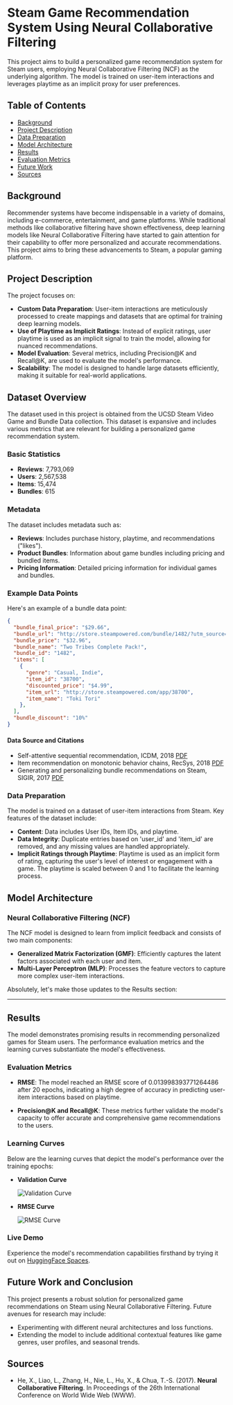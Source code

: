 # Steam Game Recommendation System Using Neural Collaborative Filtering

This project aims to build a personalized game recommendation system for Steam users, employing Neural Collaborative Filtering (NCF) as the underlying algorithm. The model is trained on user-item interactions and leverages playtime as an implicit proxy for user preferences.

## Table of Contents

- [Background](#background)
- [Project Description](#project-description)
- [Data Preparation](#data-preparation)
- [Model Architecture](#model-architecture)
- [Results](#results)
- [Evaluation Metrics](#evaluation-metrics)
- [Future Work](#future-work)
- [Sources](#sources)

## Background

Recommender systems have become indispensable in a variety of domains, including e-commerce, entertainment, and game platforms. While traditional methods like collaborative filtering have shown effectiveness, deep learning models like Neural Collaborative Filtering have started to gain attention for their capability to offer more personalized and accurate recommendations. This project aims to bring these advancements to Steam, a popular gaming platform.

## Project Description

The project focuses on:

- **Custom Data Preparation**: User-item interactions are meticulously processed to create mappings and datasets that are optimal for training deep learning models.
- **Use of Playtime as Implicit Ratings**: Instead of explicit ratings, user playtime is used as an implicit signal to train the model, allowing for nuanced recommendations.
- **Model Evaluation**: Several metrics, including Precision@K and Recall@K, are used to evaluate the model's performance.
- **Scalability**: The model is designed to handle large datasets efficiently, making it suitable for real-world applications.


## Dataset Overview

The dataset used in this project is obtained from the UCSD Steam Video Game and Bundle Data collection. This dataset is expansive and includes various metrics that are relevant for building a personalized game recommendation system.

### Basic Statistics

- **Reviews**: 7,793,069
- **Users**: 2,567,538
- **Items**: 15,474
- **Bundles**: 615

### Metadata

The dataset includes metadata such as:

- **Reviews**: Includes purchase history, playtime, and recommendations ("likes").
- **Product Bundles**: Information about game bundles including pricing and bundled items.
- **Pricing Information**: Detailed pricing information for individual games and bundles.

### Example Data Points

Here's an example of a bundle data point:

```json
{
  "bundle_final_price": "$29.66",
  "bundle_url": "http://store.steampowered.com/bundle/1482/?utm_source=SteamDB...",
  "bundle_price": "$32.96",
  "bundle_name": "Two Tribes Complete Pack!",
  "bundle_id": "1482",
  "items": [
    {
      "genre": "Casual, Indie",
      "item_id": "38700",
      "discounted_price": "$4.99",
      "item_url": "http://store.steampowered.com/app/38700",
      "item_name": "Toki Tori"
    },
  ],
  "bundle_discount": "10%"
}
```

#### Data Source and Citations


- Self-attentive sequential recommendation, ICDM, 2018 [PDF](#)
- Item recommendation on monotonic behavior chains, RecSys, 2018 [PDF](#)
- Generating and personalizing bundle recommendations on Steam, SIGIR, 2017 [PDF](#)



### Data Preparation

The model is trained on a dataset of user-item interactions from Steam. Key features of the dataset include:

- **Content**: Data includes User IDs, Item IDs, and playtime.
- **Data Integrity**: Duplicate entries based on 'user_id' and 'item_id' are removed, and any missing values are handled appropriately.
- **Implicit Ratings through Playtime**: Playtime is used as an implicit form of rating, capturing the user's level of interest or engagement with a game. The playtime is scaled between 0 and 1 to facilitate the learning process.

## Model Architecture

### Neural Collaborative Filtering (NCF)

The NCF model is designed to learn from implicit feedback and consists of two main components:

- **Generalized Matrix Factorization (GMF)**: Efficiently captures the latent factors associated with each user and item.
- **Multi-Layer Perceptron (MLP)**: Processes the feature vectors to capture more complex user-item interactions.


Absolutely, let's make those updates to the Results section:

---

## Results

The model demonstrates promising results in recommending personalized games for Steam users. The performance evaluation metrics and the learning curves substantiate the model's effectiveness.

### Evaluation Metrics

- **RMSE**: The model reached an RMSE score of 0.013998393771264486 after 20 epochs, indicating a high degree of accuracy in predicting user-item interactions based on playtime.
  
- **Precision@K and Recall@K**: These metrics further validate the model's capacity to offer accurate and comprehensive game recommendations to the users.

### Learning Curves

Below are the learning curves that depict the model's performance over the training epochs:

- **Validation Curve**

  ![Validation Curve]([link_to_validation_curve_image](https://github.com/parkermoe/steam_recommendation_system/blob/main/W%26B%20Chart%2010_5_2023%2C%203_48_52%20PM_loss.png))

- **RMSE Curve**

  ![RMSE Curve]([link_to_rmse_curve_image](https://github.com/parkermoe/steam_recommendation_system/blob/main/W%26B%20Chart%20RMSE%20Loss.png))

### Live Demo

Experience the model's recommendation capabilities firsthand by trying it out on [HuggingFace Spaces](https://huggingface.co/spaces/DimensionDweller/Steam_recsys).



## Future Work and Conclusion

This project presents a robust solution for personalized game recommendations on Steam using Neural Collaborative Filtering. Future avenues for research may include:

- Experimenting with different neural architectures and loss functions.
- Extending the model to include additional contextual features like game genres, user profiles, and seasonal trends.

## Sources

- He, X., Liao, L., Zhang, H., Nie, L., Hu, X., & Chua, T.-S. (2017). **Neural Collaborative Filtering**. In Proceedings of the 26th International Conference on World Wide Web (WWW).

